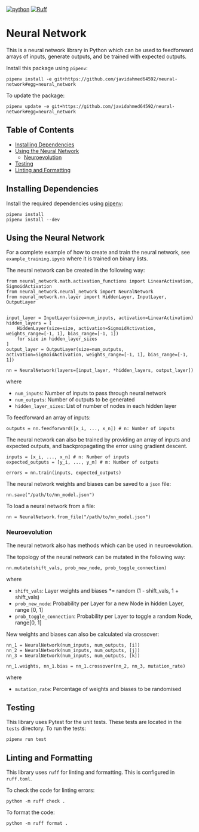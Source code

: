 [![python](https://img.shields.io/badge/Python-3.12-3776AB.svg?style=flat&logo=python&logoColor=ffd343)](https://docs.python.org/3.12/)
[![Ruff](https://img.shields.io/endpoint?url=https://raw.githubusercontent.com/astral-sh/ruff/main/assets/badge/v2.json)](https://github.com/astral-sh/ruff)
<!-- omit from toc -->
# Neural Network
This is a neural network library in Python which can be used to feedforward arrays of inputs, generate outputs, and be trained with expected outputs.

Install this package using `pipenv`:

```
pipenv install -e git+https://github.com/javidahmed64592/neural-network#egg=neural_network
```

To update the package:

```
pipenv update -e git+https://github.com/javidahmed64592/neural-network#egg=neural_network
```

<!-- omit from toc -->
## Table of Contents
- [Installing Dependencies](#installing-dependencies)
- [Using the Neural Network](#using-the-neural-network)
  - [Neuroevolution](#neuroevolution)
- [Testing](#testing)
- [Linting and Formatting](#linting-and-formatting)

## Installing Dependencies
Install the required dependencies using [pipenv](https://github.com/pypa/pipenv):

    pipenv install
    pipenv install --dev

## Using the Neural Network
For a complete example of how to create and train the neural network, see `example_training.ipynb` where it is trained on binary lists.


The neural network can be created in the following way:

```
from neural_network.math.activation_functions import LinearActivation, SigmoidActivation
from neural_network.neural_network import NeuralNetwork
from neural_network.nn.layer import HiddenLayer, InputLayer, OutputLayer


input_layer = InputLayer(size=num_inputs, activation=LinearActivation)
hidden_layers = [
    HiddenLayer(size=size, activation=SigmoidActivation, weights_range=[-1, 1], bias_range=[-1, 1])
    for size in hidden_layer_sizes
]
output_layer = OutputLayer(size=num_outputs, activation=SigmoidActivation, weights_range=[-1, 1], bias_range=[-1, 1])

nn = NeuralNetwork(layers=[input_layer, *hidden_layers, output_layer])
```

where

- `num_inputs`: Number of inputs to pass through neural network
- `num_outputs`: Number of outputs to be generated
- `hidden_layer_sizes`: List of number of nodes in each hidden layer

To feedforward an array of inputs:

```
outputs = nn.feedforward([x_i, ..., x_n]) # n: Number of inputs
```

The neural network can also be trained by providing an array of inputs and expected outputs, and backpropagating the error using gradient descent.

```
inputs = [x_i, ..., x_n] # n: Number of inputs
expected_outputs = [y_i, ..., y_m] # m: Number of outputs

errors = nn.train(inputs, expected_outputs)
```

The neural network weights and biases can be saved to a `json` file:

```
nn.save("/path/to/nn_model.json")
```

To load a neural network from a file:

```
nn = NeuralNetwork.from_file("/path/to/nn_model.json")
```

### Neuroevolution
The neural network also has methods which can be used in neuroevolution.

The topology of the neural network can be mutated in the following way:

```
nn.mutate(shift_vals, prob_new_node, prob_toggle_connection)
```

where

- `shift_vals`: Layer weights and biases *= random (1 - shift_vals, 1 + shift_vals)
- `prob_new_node`: Probability per Layer for a new Node in hidden Layer, range [0, 1]
- `prob_toggle_connection`: Probability per Layer to toggle a random Node, range[0, 1]

New weights and biases can also be calculated via crossover:

```
nn_1 = NeuralNetwork(num_inputs, num_outputs, [i])
nn_2 = NeuralNetwork(num_inputs, num_outputs, [j])
nn_3 = NeuralNetwork(num_inputs, num_outputs, [k])

nn_1.weights, nn_1.bias = nn_1.crossover(nn_2, nn_3, mutation_rate)
```

where

- `mutation_rate`: Percentage of weights and biases to be randomised

## Testing
This library uses Pytest for the unit tests.
These tests are located in the `tests` directory.
To run the tests:

    pipenv run test

## Linting and Formatting
This library uses `ruff` for linting and formatting.
This is configured in `ruff.toml`.

To check the code for linting errors:

    python -m ruff check .

To format the code:

    python -m ruff format .
